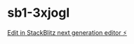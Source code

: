 # sb1-3xjogl

[Edit in StackBlitz next generation editor ⚡️](https://stackblitz.com/~/github.com/MarkusGeiger/sb1-3xjogl)